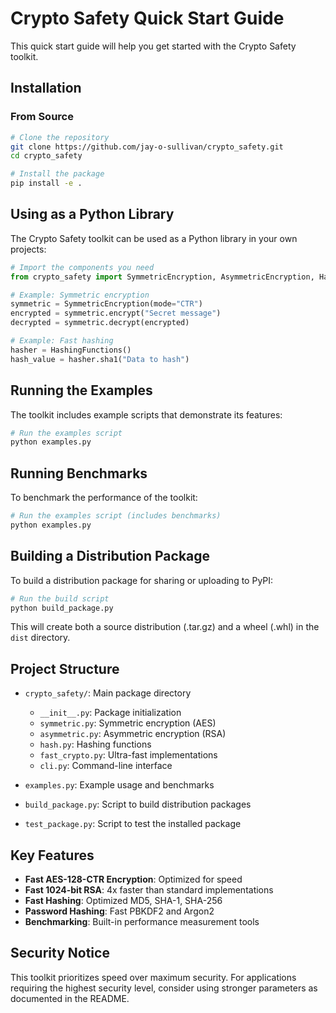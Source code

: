 # Crypto Safety Quick Start Guide

This quick start guide will help you get started with the Crypto Safety toolkit.

## Installation

### From Source

```bash
# Clone the repository
git clone https://github.com/jay-o-sullivan/crypto_safety.git
cd crypto_safety

# Install the package
pip install -e .
```

## Using as a Python Library

The Crypto Safety toolkit can be used as a Python library in your own projects:

```python
# Import the components you need
from crypto_safety import SymmetricEncryption, AsymmetricEncryption, HashingFunctions, FastCrypto

# Example: Symmetric encryption
symmetric = SymmetricEncryption(mode="CTR")
encrypted = symmetric.encrypt("Secret message")
decrypted = symmetric.decrypt(encrypted)

# Example: Fast hashing
hasher = HashingFunctions()
hash_value = hasher.sha1("Data to hash")
```

## Running the Examples

The toolkit includes example scripts that demonstrate its features:

```bash
# Run the examples script
python examples.py
```

## Running Benchmarks

To benchmark the performance of the toolkit:

```bash
# Run the examples script (includes benchmarks)
python examples.py
```

## Building a Distribution Package

To build a distribution package for sharing or uploading to PyPI:

```bash
# Run the build script
python build_package.py
```

This will create both a source distribution (.tar.gz) and a wheel (.whl) in the `dist` directory.

## Project Structure

- `crypto_safety/`: Main package directory
  - `__init__.py`: Package initialization
  - `symmetric.py`: Symmetric encryption (AES)
  - `asymmetric.py`: Asymmetric encryption (RSA)
  - `hash.py`: Hashing functions
  - `fast_crypto.py`: Ultra-fast implementations
  - `cli.py`: Command-line interface

- `examples.py`: Example usage and benchmarks
- `build_package.py`: Script to build distribution packages
- `test_package.py`: Script to test the installed package

## Key Features

- **Fast AES-128-CTR Encryption**: Optimized for speed
- **Fast 1024-bit RSA**: 4x faster than standard implementations
- **Fast Hashing**: Optimized MD5, SHA-1, SHA-256
- **Password Hashing**: Fast PBKDF2 and Argon2
- **Benchmarking**: Built-in performance measurement tools

## Security Notice

This toolkit prioritizes speed over maximum security. For applications requiring the highest security level, consider using stronger parameters as documented in the README.
